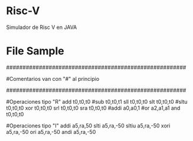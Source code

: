 # Risc-V
Simulador de Risc V en JAVA

# File Sample

#######################################################

#Comentarios van con "#" al principio

#######################################################

#Operaciones tipo "R"
add t0,t0,t0
#sub t0,t0,t1
sll t0,t0,t0
slt t0,t0,t0
#sltu t0,t0,t0
xor t0,t0,t0
srl t0,t0,t0
sra t0,t0,t0
#addi a0,a0,1
#or a2,a1,a1
and t0,t0,t0

#Operaciones tipo "I"
addi a5,ra,50
slti a5,ra,-50
sltiu a5,ra,-50
xori a5,ra,-50
ori a5,ra,-50
andi a5,ra,-50

